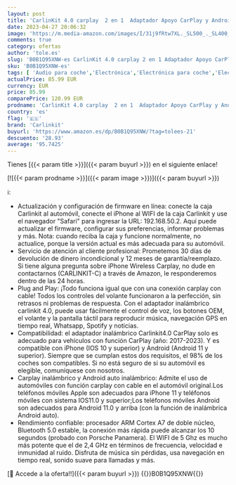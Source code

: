 ```yaml
---
layout: post
title: 'CarlinKit 4.0 carplay  2 en 1  Adaptador Apoyo CarPlay y Android Auto For para Coches equipados con Apple CarPlay año de fabricación: 2017 a 2023  Plug and Play Bluetooth 5Ghz WiFi Auto-Connect'
date: 2023-04-27 20:06:32
image: 'https://m.media-amazon.com/images/I/31j9fRtw7XL._SL500_._SL400_.jpg'
comments: true
category: ofertas
author: 'tole.es'
slug: 'B0B1Q95XNW-es CarlinKit 4.0 carplay 2 en 1 Adaptador Apoyo CarPlay y...'
sku: 'B0B1Q95XNW-es'
tags: [ 'Audio para coche','Electrónica','Electrónica para coche','Electrónica para vehículos','Radios para coche','apple','carlinkit','🇪🇸', ]
actualPrice: 85.99 EUR
currency: EUR
price: 85.99
comparePrice: 120.99 EUR
prodname: 'CarlinKit 4.0 carplay  2 en 1  Adaptador Apoyo CarPlay y Android Auto For para Coches equipados con Apple CarPlay año de fabricación: 2017 a 2023  Plug and Play Bluetooth 5Ghz WiFi Auto-Connect'
country: 'es'
flag: '🇪🇸'
brand: 'Carlinkit'
buyurl: 'https://www.amazon.es/dp/B0B1Q95XNW/?tag=tolees-21'
descuento: '28.93'
average: '95.7425'
---
```


Tienes [{{< param title >}}]({{< param buyurl >}}) en el siguiente enlace!

[![{{< param prodname >}}]({{< param image >}})]({{< param buyurl >}})

ℹ️:

- Actualización y configuración de firmware en línea: conecte la caja Carlinkit al automóvil, conecte el iPhone al WIFI de la caja Carlinkit y use el navegador "Safari" para ingresar la URL: 192.168.50.2. Aquí puede actualizar el firmware, configurar sus preferencias, informar problemas y más. Nota: cuando reciba la caja y funcione normalmente, no actualice, porque la versión actual es más adecuada para su automóvil.
- Servicio de atención al cliente profesional: Prometemos 30 días de devolución de dinero incondicional y 12 meses de garantía/reemplazo. Si tiene alguna pregunta sobre iPhone Wireless Carplay, no dude en contactarnos (CARLINKIT-C) a través de Amazon, le responderemos dentro de las 24 horas.
- Plug and Play: ¡Todo funciona igual que con una conexión carplay con cable! Todos los controles del volante funcionaron a la perfección, sin retrasos ni problemas de respuesta. Con el adaptador inalámbrico carlinkit 4.0, puede usar fácilmente el control de voz, los botones OEM, el volante y la pantalla táctil para reproducir música, navegación GPS en tiempo real, Whatsapp, Spotify y noticias.
- Compatibilidad: el adaptador inalámbrico Carlinkit4.0 CarPlay solo es adecuado para vehículos con función CarPlay (año: 2017-2023). Y es compatible con iPhone (IOS 10 y superior) y Android (Android 11 y superior). Siempre que se cumplan estos dos requisitos, el 98% de los coches son compatibles. Si no está seguro de si su automóvil es elegible, comuníquese con nosotros.
- Carplay inalámbrico y Android auto inalámbrico: Admite el uso de automóviles con función carplay con cable en el automóvil original.Los teléfonos móviles Apple son adecuados para iPhone 11 y teléfonos móviles con sistema IOS11.0 y superior;Los teléfonos móviles Android son adecuados para Android 11.0 y arriba (con la función de inalámbrica Android auto).
- Rendimiento confiable: procesador ARM Cortex A7 de doble núcleo, Bluetooth 5.0 estable, la conexión más rápida puede alcanzar los 10 segundos (probado con Porsche Panamera). El WIFI de 5 Ghz es mucho más potente que el de 2,4 GHz en términos de frecuencia, velocidad e inmunidad al ruido. Disfruta de música sin pérdidas, usa navegación en tiempo real, sonido suave para llamadas y más.

[🛒 Accede a la oferta!!]({{< param buyurl >}})
{{<world>}}B0B1Q95XNW{{</world>}}
